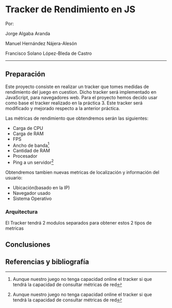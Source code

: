 # Tracker de Rendimiento en JS
Por:


Jorge Algaba Aranda

Manuel Hernández Nájera-Alesón

Francisco Solano López-Bleda de Castro

---

## Preparación
Este proyecto consiste en realizar un tracker que tomes medidas de rendimiento del juego en cuestion.
Dicho tracker será implementado en JavaScript, para navegadores web.
Para el proyecto hemos decido usar como base el tracker realizado en la práctica 3. Este tracker será modificado y mejorado respecto a la anterior práctica.

Las métricas de rendimiento que obtendremos serán las siguientes:
- Carga de CPU
- Carga de RAM
- FPS
- Ancho de banda[^red]
- Cantidad de RAM
- Procesador
- Ping a un servidor[^red]

Obtendremos tambien nuevas metricas de localización y información del usuario:
- Ubicación(basado en la IP)
- Navegador usado
- Sistema Operativo


[^red]: Aunque nuestro juego no tenga capacidad online el tracker si que tendrá la capacidad de consultar métricas de red
### Arquitectura
El Tracker tendrá 2 modulos separados para obtener estos 2 tipos de metricas

## Conclusiones

## Referencias y bibliografía



